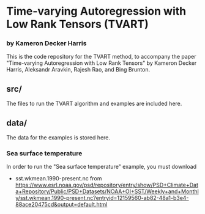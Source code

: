 # Time-varying Autoregression with Low Rank Tensors (TVART)
### by Kameron Decker Harris

This is the code repository for the TVART method, to accompany the
paper "Time-varying Autoregression with Low Rank Tensors" by
Kameron Decker Harris, Aleksandr Aravkin, Rajesh Rao, and Bing Brunton.

## src/

The files to run the TVART algorithm and examples are included here.



## data/

The data for the examples is stored here.

### Sea surface temperature

In order to run the "Sea surface temperature" example, you must download
* sst.wkmean.1990-present.nc from https://www.esrl.noaa.gov/psd/repository/entry/show/PSD+Climate+Data+Repository/Public/PSD+Datasets/NOAA+OI+SST/Weekly+and+Monthly/sst.wkmean.1990-present.nc?entryid=12159560-ab82-48a1-b3e4-88ace20475cd&output=default.html
